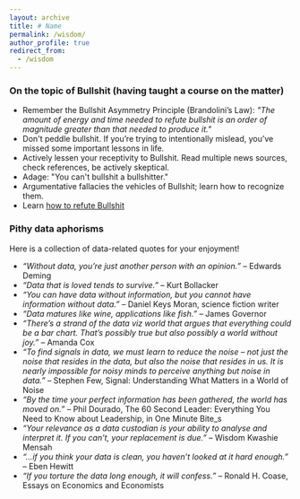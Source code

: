 ```yaml
---
layout: archive
title: # Name
permalink: /wisdom/
author_profile: true
redirect_from:
  - /wisdom
---
```


### On the topic of Bullshit (having taught a course on the matter)
* Remember the Bullshit Asymmetry Principle (Brandolini’s Law): _"The amount of energy and time needed to refute bullshit is an order of magnitude greater than that needed to produce it."_
* Don't peddle bullshit. If you’re trying to intentionally mislead, you’ve missed some important lessons in life. 
* Actively lessen your receptivity to Bullshit. Read multiple news sources, check references, be actively skeptical.
* Adage: "You can't bullshit a bullshitter."
* Argumentative fallacies the vehicles of Bullshit; learn how to recognize them.
* Learn [how to refute Bullshit]([https://link-url-here.org](https://modelthinkers.com/mental-model/bullshit-asymmetry-principle))


### Pithy data aphorisms
Here is a collection of data-related quotes for your enjoyment!
* _“Without data, you’re just another person with an opinion.”_ – Edwards Deming
* _“Data that is loved tends to survive.”_ – Kurt Bollacker
* _“You can have data without information, but you cannot have information without data.”_ – Daniel Keys Moran, science fiction writer
* _“Data matures like wine, applications like fish.”_ – James Governor
* _“There’s a strand of the data viz world that argues that everything could be a bar chart. That’s possibly true but also possibly a world without joy.”_ – Amanda Cox
* _“To find signals in data, we must learn to reduce the noise – not just the noise that resides in the data, but also the noise that resides in us. It is nearly impossible for noisy minds to perceive anything but noise in data.”_ – Stephen Few, Signal: Understanding What Matters in a World of Noise
* _“By the time your perfect information has been gathered, the world has moved on.”_ – Phil Dourado, The 60 Second Leader: Everything You Need to Know about Leadership, in One Minute Bite_s
* _“Your relevance as a data custodian is your ability to analyse and interpret it. If you can’t, your replacement is due.”_ – Wisdom Kwashie Mensah
* _“…if you think your data is clean, you haven’t looked at it hard enough.”_ – Eben Hewitt
* _“If you torture the data long enough, it will confess.”_ – Ronald H. Coase, Essays on Economics and Economists
